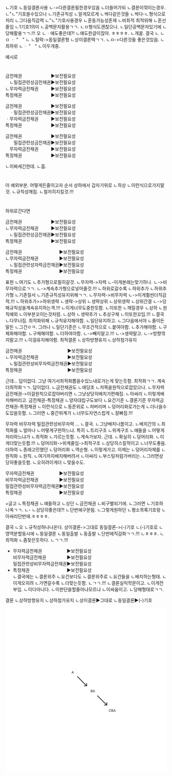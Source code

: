 <link rel="stylesheet" href="../_res/darkmode.css">

ㄴ기호
ㄴ동일결론사용
ㄴ->다른결론필한경우있음
ㄴ더들어가되
ㄴ결론이꺾이는경우.
ㄴ"ㄴ"기호쓸수있으나
ㄴ기존규칙성
ㄴ알게모르게
ㄴ싹다같은것들
ㄴ싹다-ㄴ형식으로처리
ㄴ그다음직감력
ㄴ"ㄴ"기호사용경우
ㄴ혼동가능성존재
ㄴ비최적
최적위해
ㄴ혼선줄임
ㄴ1기호1의미
ㄴ공백문자활용ㄱㄱ.
ㄴㅁ형식도괜찮으나.
ㄴ일단공백문자있기에
ㄴ당해활용ㄱㄱ.!!!
오
ㄴㆍ얘도좋은데?!
ㄴ얘도한글이잖아. ㅎㅎㅎㅎ.
ㄴ개꿀.
결국
ㄴ ㄴ ㅁ ㆍ "ㅤ"
ㄴ ㄴ탈락->동일결론형
ㄴ상이결론택ㄱㄱ.
ㄴㅁ->다른것들 좋은것있음.
ㄴ최하위
ㄴㆍ "ㅤ"
ㄴ이두개중.


예시로
#
금전채권ㅤㅤㅤㅤㅤㅤㅤ▶<span class="t">보전필요성</span>  
ㅤㄴ밀접관련성금전채권▶<span class="r">보전필요성</span>  
ㄴ무자력금전채권ㅤㅤㅤ▶<span class="r">보전필요성</span>  
특정채권ㅤㅤㅤㅤㅤㅤㅤ▶<span class="r">보전필요성</span>  

금전채권ㅤㅤㅤㅤㅤㅤㅤ▶<span class="t">보전필요성</span>  
ㅤㆍ밀접관련성금전채권▶<span class="r">보전필요성</span>  
ㆍ무자력금전채권ㅤㅤㅤ▶<span class="r">보전필요성</span>  
특정채권ㅤㅤㅤㅤㅤㅤㅤ▶<span class="r">보전필요성</span>  

금전채권ㅤㅤㅤㅤㅤㅤㅤ▶<span class="t">보전필요성</span>  
ㅤㅤ밀접관련성금전채권▶<span class="r">보전필요성</span>  
ㅤ무자력금전채권ㅤㅤㅤ▶<span class="r">보전필요성</span>  
특정채권ㅤㅤㅤㅤㅤㅤㅤ▶<span class="r">보전필요성</span>  


ㄴ이짜세긴한데.
ㄴ흠.

#
아
예외부분.
어떻게든줄이고자
순서
상하에서
갑자기위로
ㄴ하상
ㄴ이런식으로가지말것.
ㄴ규칙성깨짐.
ㄴ철저히지킬것.!!!

#
하위로간다면  

금전채권ㅤㅤㅤㅤㅤㅤㅤ▶<span class="t">보전필요성</span>  
ㄴ무자력금전채권ㅤㅤㅤ▶<span class="r">보전필요성</span>  
ㅤㄴ밀접관련성금전채권▶<span class="r">보전필요성</span>  
특정채권ㅤㅤㅤㅤㅤㅤㅤ▶<span class="r">보전필요성</span>  


금전채권ㅤㅤㅤㅤㅤㅤㅤㅤㅤ▶<span class="t">보전필요성</span>  
ㄴ무자력금전채권ㅤㅤㅤㅤㅤ▶<span class="r">보전필요성</span>  
ㅤㄴ밀접관련성자력금전채권▶<span class="r">보전필요성</span>  
특정채권ㅤㅤㅤㅤㅤㅤㅤㅤㅤ▶<span class="r">보전필요성</span>  


표현
ㄴ여기도
ㄴ추가형으로필히갈것.
ㄴ무자력->자력
ㄴ-이게본래는맞기하나.
ㄴ->비무자력으로ㄱㄱ.
ㄴ->계속추가형으로넣어줄것.!!!
ㄴ하위로갈수록
ㄴ하위추가
ㄴ하위추가형
ㄴ기존질서
ㄴ기존규칙성유지위해ㄱㄱ.
ㄴ무자력->비무자력
ㄴ->이게훨씬더직감적.!!!
ㄴ하위추가>>하위생략
ㄴ생략->상위
ㄴ생략상위
ㄴ상위생략
ㄴ상위간결
ㄴ->당해규칙성을계속유지하는격.!!!
ㄴ이게너무도중한듯함.
ㄴ이또한
ㄴ깨질경우
ㄴ상하
ㄴ원칙예외
ㄴ이부분꼬이는것처럼.
ㄴ상하
ㄴ생략추가
ㄴ추상구체
ㄴ이또한꼬임.!!!
ㄴ결국
ㄴ다무너짐.
최적화위해
ㄴ규칙유지해야함.
ㄴ일단유지하고.
ㄴ그다음에서야
ㄴ줄이든말든
ㄴ그건ㅇㅋ.
그러나
ㄴ일단기준은
ㄴ무조건적으로
ㄴ붙여야함.
ㄴ추가해야함.
ㄴ구체화해야함.
ㄴ구체해야함.
ㄴ더하여야함.
ㄴ->빼지말고.!!!
ㄴ->생략말고.
ㄴ->방향꺾지말고.!!!
ㄴ이걸유지해야함.
최적결론
ㄴ상하방향유지
ㄴ상하첨가유지

금전채권ㅤㅤㅤㅤㅤㅤㅤㅤㅤㅤㅤ▶<span class="t">보전필요성</span>  
ㄴ무자력금전채권ㅤㅤㅤㅤㅤㅤㅤ▶<span class="r">보전필요성</span>  
ㅤㄴ밀접관련성비무자력금전채권▶<span class="r">보전필요성</span>  
특정채권ㅤㅤㅤㅤㅤㅤㅤㅤㅤㅤㅤ▶<span class="r">보전필요성</span>  

근데...
답이없다.
그냥
여기서최적화뽑을수있느내로가는게
맞는듯함.
최적화ㄱㄱ.
계속더최적화ㄱㄱ.
답이없다.
ㄴ금전채권도
ㄴ애당초
ㄴ저쪽을원칙으로잡았으나.
ㄴ무자력금전채권->이걸원칙으로잡아버리면
ㄴ그냥상당히배치가편해짐.
ㄴ아싸리
ㄴ이렇게배치해버리고.
금전채권-특정채권
ㄴ양자대립구도보다
ㄴ요건기준
ㄴ결론기준
무자력금전채권-특정채권
ㄴ이런식으로
ㄴ동준위로
ㄴ처버리며
ㄴ덩어리화로가는게
ㄴ더나을수도있을듯함.
ㄴ그러면
ㄴ중간위계가
ㄴ너무도자연스럽게
ㄴ잘빠짐.!!!

무자력
비무자력
밀접관련성비무자력
...
ㄴ결국.
ㄴ그냥배치나름이고.
ㄴ배치간의
ㄴ최적화를
ㄴ얼마나
ㄴ어떻게구현하느냐.
특히
ㄴ트리구조
ㄴ위계구조
ㄴ얘들을
ㄴ어떻게처리하느냐가
ㄴ최적화
ㄴ가르는듯함.
ㄴ계속가보자.
근데.
ㄴ확실히
ㄴ덩어리화.
ㄴ이게더맞는듯함.!!!
ㄴ덩어리화->위계줄임->최적구조
ㄴ상당히스킬적이고
ㄴ너무도좋음.
더하여
ㄴ종래고민했던
ㄴ덩어리화
ㄴ역순형.
ㄴ이렇게가고.
이제는
ㄴ덩어리자체를
ㄴ원칙화
ㄴ원칙.
ㄴ여기까지배치해버려서
ㄴ아싸리
ㄴ부스팅처럼가버리는.
ㄴ그러면상당히좋을듯함.
ㄴ오히려이게더
ㄴ맞을수도.


무자력금전채권ㅤㅤㅤㅤㅤㅤ▶<span class="r">보전필요성</span>  
비무자력금전채권ㅤㅤㅤㅤㅤ▶<span class="t">보전필요성</span>  
밀접관련성비무자력금전채권▶<span class="r">보전필요성</span>  
특정채권ㅤㅤㅤㅤㅤㅤㅤㅤㅤ▶<span class="r">보전필요성</span>  


+글고
ㄴ특정채권
ㄴ얘들하고
ㄴ상단
ㄴ금전채권
ㄴ비구별되기에.
ㄴ그러면
ㄴ기호하나쏙ㄱㄱ.
ㄴ-
ㄴ상당히좋은데?!
ㄴ단번에구분됨.
ㄴ그렇게원하던
ㄴ평소목록기호랑
ㄴ아싸리단번에.ㅎㅎㅎㅎ.

결국
ㄴ오
ㄴ규칙성하나나온다.
상이결론->그대로
동일결론->(-)기호
ㄴ(-)기호로
ㄴ영역분할동시에
ㄴ동일결론
ㄴ동일출발
ㄴ동출발
ㄴ단번에직감화ㄱㄱ.!!!
ㄴㅎㅎㅎ.
ㄴ최적화
ㄴ좀찾은듯하다.
ㄴㄱㄱ.!!!


- 무자력금전채권ㅤㅤㅤㅤㅤㅤ▶<span class="r">보전필요성</span>  
  비무자력금전채권ㅤㅤㅤㅤㅤ▶<span class="t">보전필요성</span>  
  밀접관련성비무자력금전채권▶<span class="r">보전필요성</span>  
- 특정채권ㅤㅤㅤㅤㅤㅤㅤㅤㅤ▶<span class="r">보전필요성</span>  
ㄴ결국에는
ㄴ결론위주
ㄴ요건보다도
ㄴ결론위주로
ㄴ요건들을
ㄴ배치하는형태.
ㄴ이게오히려
ㄴ가면갈수록
ㄴ더맞는듯함.
ㄴㄱㄱ.!!!
ㄴ결론실익학문이고.
ㄴ이게전부임.
ㄴ이다아니다.
ㄴ이판단을할줄아냐모르냐
ㄴ이싸움이고.
ㄴ당해형태로ㄱㄱ.


결론
ㄴ상하방향유지
ㄴ상하첨가유지
ㄴ상이결론▶그대로
ㄴ동일결론▶(-)기호

![](md-list-규칙보존.gif)